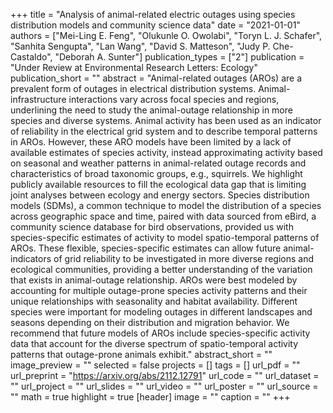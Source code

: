 +++
title = "Analysis of animal-related electric outages using species distribution models and community science data"
date = "2021-01-01"
authors = ["Mei-Ling E. Feng", "Olukunle O. Owolabi", "Toryn L. J. Schafer", "Sanhita Sengupta", "Lan Wang", "David S. Matteson", "Judy P. Che-Castaldo", "Deborah A. Sunter"]
publication_types = ["2"]
publication = "Under Review at Environmental Research Letters: Ecology"
publication_short = ""
abstract = "Animal-related outages (AROs) are a prevalent form of outages in electrical distribution systems. Animal-infrastructure interactions vary across focal species and regions, underlining the need to study the animal-outage relationship in more species and diverse systems. Animal activity has been used as an indicator of reliability in the electrical grid system and to describe temporal patterns in AROs. However, these ARO models have been limited by a lack of available estimates of species activity, instead approximating activity based on seasonal and weather patterns in animal-related outage records and characteristics of broad taxonomic groups, e.g., squirrels. We highlight publicly available resources to fill the ecological data gap that is limiting joint analyses between ecology and energy sectors. Species distribution models (SDMs), a common technique to model the distribution of a species across geographic space and time, paired with data sourced from eBird, a community science database for bird observations, provided us with species-specific estimates of activity to model spatio-temporal patterns of AROs. These flexible, species-specific estimates can allow future animal-indicators of grid reliability to be investigated in more diverse regions and ecological communities, providing a better understanding of the variation that exists in animal-outage relationship. AROs were best modeled by accounting for multiple outage-prone species activity patterns and their unique relationships with seasonality and habitat availability. Different species were important for modeling outages in different landscapes and seasons depending on their distribution and migration behavior. We recommend that future models of AROs include species-specific activity data that account for the diverse spectrum of spatio-temporal activity patterns that outage-prone animals exhibit."
abstract_short = ""
image_preview = ""
selected = false
projects = []
tags = []
url_pdf = ""
url_preprint = "https://arxiv.org/abs/2112.12791"
url_code = ""
url_dataset = ""
url_project = ""
url_slides = ""
url_video = ""
url_poster = ""
url_source = ""
math = true
highlight = true
[header]
image = ""
caption = ""
+++

